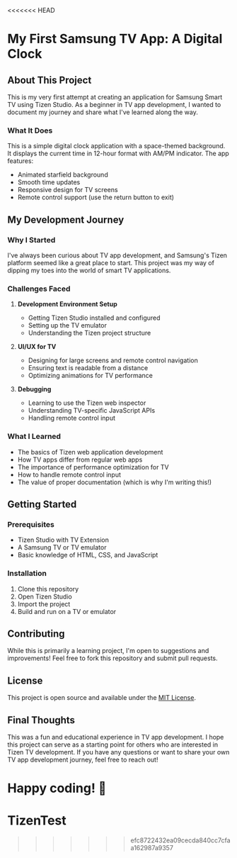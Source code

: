 <<<<<<< HEAD
# My First Samsung TV App: A Digital Clock

## About This Project

This is my very first attempt at creating an application for Samsung Smart TV using Tizen Studio. As a beginner in TV app development, I wanted to document my journey and share what I've learned along the way.

### What It Does

This is a simple digital clock application with a space-themed background. It displays the current time in 12-hour format with AM/PM indicator. The app features:

- Animated starfield background
- Smooth time updates
- Responsive design for TV screens
- Remote control support (use the return button to exit)

## My Development Journey

### Why I Started

I've always been curious about TV app development, and Samsung's Tizen platform seemed like a great place to start. This project was my way of dipping my toes into the world of smart TV applications.

### Challenges Faced

1. **Development Environment Setup**
   - Getting Tizen Studio installed and configured
   - Setting up the TV emulator
   - Understanding the Tizen project structure

2. **UI/UX for TV**
   - Designing for large screens and remote control navigation
   - Ensuring text is readable from a distance
   - Optimizing animations for TV performance

3. **Debugging**
   - Learning to use the Tizen web inspector
   - Understanding TV-specific JavaScript APIs
   - Handling remote control input

### What I Learned

- The basics of Tizen web application development
- How TV apps differ from regular web apps
- The importance of performance optimization for TV
- How to handle remote control input
- The value of proper documentation (which is why I'm writing this!)

## Getting Started

### Prerequisites

- Tizen Studio with TV Extension
- A Samsung TV or TV emulator
- Basic knowledge of HTML, CSS, and JavaScript

### Installation

1. Clone this repository
2. Open Tizen Studio
3. Import the project
4. Build and run on a TV or emulator

## Contributing

While this is primarily a learning project, I'm open to suggestions and improvements! Feel free to fork this repository and submit pull requests.

## License

This project is open source and available under the [MIT License](LICENSE).

## Final Thoughts

This was a fun and educational experience in TV app development. I hope this project can serve as a starting point for others who are interested in Tizen TV development. If you have any questions or want to share your own TV app development journey, feel free to reach out!

Happy coding! 🚀
=======
# TizenTest
>>>>>>> efc8722432ea09cecda840cc7cfaa162987a9357
